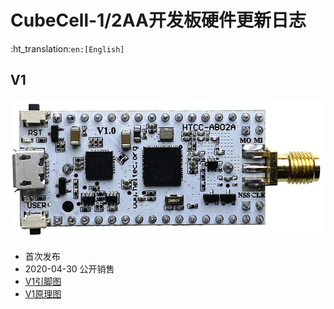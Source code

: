 # CubeCell-1/2AA开发板硬件更新日志

:ht_translation:`en:[English]`

## V1

![](img/hardware_update_log/01.png)

- 首次发布
- 2020-04-30 公开销售
- [V1引脚图](https://resource.heltec.cn/download/CubeCell/HTCC-AB02A/HTCC-AB02A_PinoutDiagram.pdf)
- [V1原理图](https://resource.heltec.cn/download/CubeCell/HTCC-AB02A/HTCC-AB02A_SchematicDiagram.pdf)

